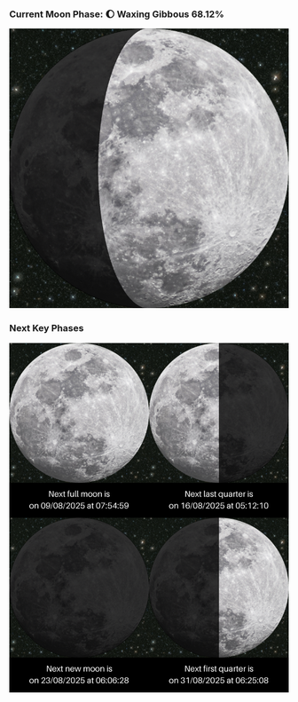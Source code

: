 ### Current Moon Phase: 🌔 Waxing Gibbous 68.12%
![Moon Phase](moonphase.png)
### Next Key Phases
![Gallery](gallery.png)